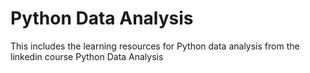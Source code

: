# Python Data Analysis

This includes the learning resources for Python data analysis from the linkedin course Python Data Analysis
